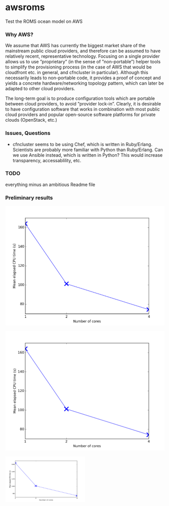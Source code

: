 # awsroms

Test the ROMS ocean model on AWS

### Why AWS?

We assume that AWS has currently the biggest market share of the mainstream public cloud providers, and therefore can be assumed to have relatively recent, representative technology. Focusing on a single provider allows us to use ”proprietary” (in the sense of ”non-portable”) helper tools to simplify the provisioning process (in the case of AWS that would be cloudfront etc. in general, and cfncluster in particular). Although this necessarily leads to non-portable code, it provides a proof of concept and yields a concrete hardware/networking topology pattern, which can later be adapted to other cloud providers.

The long-term goal is to produce configuration tools which are portable between cloud providers, to avoid ”provider lock-in”. Clearly, it is desirable to have configuration software that works in combination with most public cloud providers and popular open-source software platforms for private clouds (OpenStack, etc.)

### Issues, Questions

* cfncluster seems to be using Chef, which is written in Ruby/Erlang. Scientists are probably more familiar with Python than Ruby/Erlang. Can we use Ansible instead, which is written in Python? This would increase transparency, accessablility, etc.

### TODO

everything minus an ambitious Readme file

### Preliminary results

![Figure](postprocess/figures/met.png)



![Figure](https://raw.githubusercontent.com/poidl/awsroms/master/postprocess/figures/met.svg)


<img src="https://raw.githubusercontent.com/poidl/awsroms/master/postprocess/figures/met.svg" width="50%" height="144">

